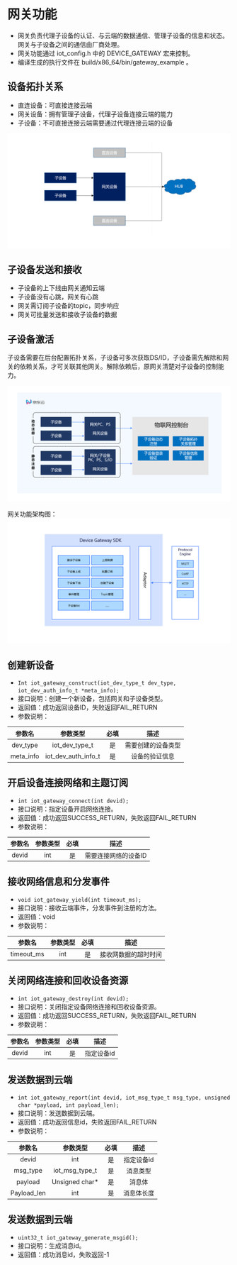 # 网关功能

- 网关负责代理子设备的认证、与云端的数据通信、管理子设备的信息和状态。网关与子设备之间的通信由厂商处理。
- 网关功能通过 iot_config.h 中的 DEVICE_GATEWAY 宏来控制。
- 编译生成的执行文件在 build/x86_64/bin/gateway_example 。

## 设备拓扑关系

- 直连设备：可直接连接云端
- 网关设备：拥有管理子设备，代理子设备连接云端的能力
- 子设备：不可直接连接云端需要通过代理连接云端的设备

![image](../../../../image/IoT/IoT-DeviceSDK/Gateway-Topology.png)

## 子设备发送和接收

- 子设备的上下线由网关通知云端
- 子设备没有心跳，网关有心跳
- 网关需订阅子设备的topic，同步响应
- 网关可批量发送和接收子设备的数据

## 子设备激活

子设备需要在后台配置拓扑关系，子设备可多次获取DS/ID，子设备需先解除和网关的依赖关系，才可关联其他网关。解除依赖后，原网关清楚对子设备的控制能力。

![image](../../../../image/IoT/IoT-DeviceSDK/Device_Activation.PNG)

网关功能架构图：
![image](../../../../image/IoT/IoT-DeviceSDK/DeviceGateway.PNG)

## 创建新设备

- `Int iot_gateway_construct(iot_dev_type_t dev_type, iot_dev_auth_info_t *meta_info);`
-	接口说明：创建一个新设备，包括网关和子设备类型。
-	返回值：成功返回设备ID，失败返回FAIL_RETURN
-	参数说明：

|参数名|	参数类型|	必填|	描述|
|:-:|:-:|:-:|:-:|
|dev_type|	iot_dev_type_t|	是|	需要创建的设备类型|
|meta_info|	iot_dev_auth_info_t| 	是	|设备的验证信息|


## 开启设备连接网络和主题订阅

-	`int iot_gateway_connect(int devid);`
-	接口说明：指定设备开启网络连接。
-	返回值：成功返回SUCCESS_RETURN，失败返回FAIL_RETURN
-	参数说明：

|参数名|	参数类型|	必填|	描述 |
|:-:|:-:|:-:|:-:|
|devid|	int |	是 |	需要连接网络的设备ID |


## 接收网络信息和分发事件

-	`void iot_gateway_yield(int timeout_ms);`
-	接口说明：接收云端事件，分发事件到注册的方法。
-	返回值：void
-	参数说明：

|参数名|	参数类型|	必填	|描述|
|:-:|:-:|:-:|:-:|
|timeout_ms|	int|	是|	接收网数据的超时时间|




## 关闭网络连接和回收设备资源

-	`int iot_gateway_destroy(int devid);`
-	接口说明：关闭指定设备网络连接和回收设备资源。
-	返回值：成功返回SUCCESS_RETURN，失败返回FAIL_RETURN
-	参数说明：

|参数名	|参数类型|	必填|	描述|
|:-:|:-:|:-:|:-:|
|devid|	int|	是|	指定设备id|


## 发送数据到云端

-	`int iot_gateway_report(int devid, iot_msg_type_t msg_type, unsigned char *payload, int payload_len);`
-	接口说明：发送数据到云端。
-	返回值：成功返回信息id，失败返回FAIL_RETURN
-	参数说明：

|参数名|	参数类型|	必填	|描述|
|:-:|:-:|:-:|:-:|
|devid|	int|	是|	指定设备id|
|msg_type|	iot_msg_type_t	|是	|消息类型|
|payload|	Unsigned char*|	是	|消息体|
|Payload_len|	int|	是|	消息体长度|



## 发送数据到云端

-	`uint32_t iot_gateway_generate_msgid();`
-	接口说明：生成消息id。
-	返回值：成功消息id，失败返回-1

